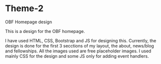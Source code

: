 # Theme-2
OBF Homepage design

This is a design for the OBF homepage.

I have used HTML, CSS,  Bootstrap  and JS for designing this. Currently, the design is done for the first 3 secctions of my layout, the about, news/blog and fellowships.
All the images used are free placeholder images.
I used mainly CSS for the design and some JS only for adding event handlers.

